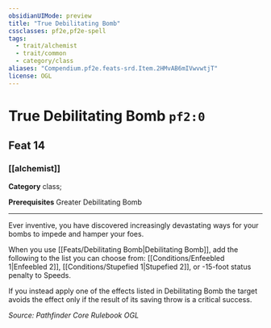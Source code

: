```yaml
---
obsidianUIMode: preview
title: "True Debilitating Bomb"
cssclasses: pf2e,pf2e-spell
tags:
  - trait/alchemist
  - trait/common
  - category/class
aliases: "Compendium.pf2e.feats-srd.Item.2HMvAB6mIVwvwtjT"
license: OGL
---
```

# True Debilitating Bomb `pf2:0`
## Feat 14
### [[alchemist]]

**Category** class; 



**Prerequisites** Greater Debilitating Bomb
* * *
Ever inventive, you have discovered increasingly devastating ways for your bombs to impede and hamper your foes.

When you use [[Feats/Debilitating Bomb|Debilitating Bomb]], add the following to the list you can choose from: [[Conditions/Enfeebled 1|Enfeebled 2]], [[Conditions/Stupefied 1|Stupefied 2]], or -15-foot status penalty to Speeds.

If you instead apply one of the effects listed in Debilitating Bomb the target avoids the effect only if the result of its saving throw is a critical success.

*Source: Pathfinder Core Rulebook*
*OGL*